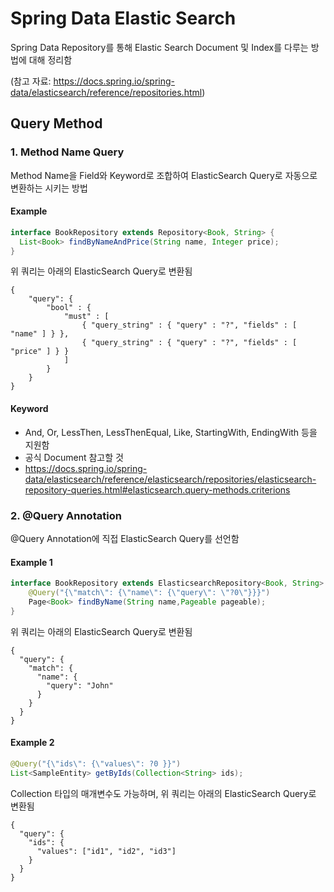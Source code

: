 # Spring Data Elastic Search

Spring Data Repository를 통해 Elastic Search Document 및 Index를 다루는 방법에 대해 정리함

(참고 자료: https://docs.spring.io/spring-data/elasticsearch/reference/repositories.html)

## Query Method
### 1. Method Name Query
Method Name을 Field와 Keyword로 조합하여 ElasticSearch Query로 자동으로 변환하는 시키는 방법

#### Example
```java
interface BookRepository extends Repository<Book, String> {
  List<Book> findByNameAndPrice(String name, Integer price);
}
```
위 쿼리는 아래의 ElasticSearch Query로 변환됨
```
{
    "query": {
        "bool" : {
            "must" : [
                { "query_string" : { "query" : "?", "fields" : [ "name" ] } },
                { "query_string" : { "query" : "?", "fields" : [ "price" ] } }
            ]
        }
    }
}
```
#### Keyword
- And, Or, LessThen, LessThenEqual, Like, StartingWith, EndingWith 등을 지원함
- 공식 Document 참고할 것
- https://docs.spring.io/spring-data/elasticsearch/reference/elasticsearch/repositories/elasticsearch-repository-queries.html#elasticsearch.query-methods.criterions

### 2. @Query Annotation
@Query Annotation에 직접 ElasticSearch Query를 선언함
#### Example 1 
```java
interface BookRepository extends ElasticsearchRepository<Book, String> {
    @Query("{\"match\": {\"name\": {\"query\": \"?0\"}}}")
    Page<Book> findByName(String name,Pageable pageable);
}
```
위 쿼리는 아래의 ElasticSearch Query로 변환됨
```
{
  "query": {
    "match": {
      "name": {
        "query": "John"
      }
    }
  }
}
```
#### Example 2
```java
@Query("{\"ids\": {\"values\": ?0 }}")
List<SampleEntity> getByIds(Collection<String> ids);
```
Collection 타입의 매개변수도 가능하며, 위 쿼리는 아래의 ElasticSearch Query로 변환됨
```
{
  "query": {
    "ids": {
      "values": ["id1", "id2", "id3"]
    }
  }
}
```

